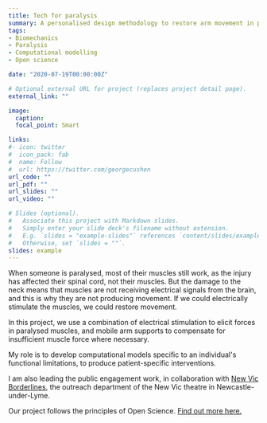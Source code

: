 ```yaml
---
title: Tech for paralysis
summary: A personalised design methodology to restore arm movement in people with high-level spinal cord injury.
tags:
- Biomechanics
- Paralysis
- Computational modelling
- Open science

date: "2020-07-19T00:00:00Z"

# Optional external URL for project (replaces project detail page).
external_link: ""

image:
  caption:
  focal_point: Smart

links:
#- icon: twitter
#  icon_pack: fab
#  name: Follow
#  url: https://twitter.com/georgecushen
url_code: ""
url_pdf: ""
url_slides: ""
url_video: ""

# Slides (optional).
#   Associate this project with Markdown slides.
#   Simply enter your slide deck's filename without extension.
#   E.g. `slides = "example-slides"` references `content/slides/example-slides.md`.
#   Otherwise, set `slides = ""`.
slides: example
---
```


When someone is paralysed, most of their muscles still work, as the injury has affected their spinal cord, not their muscles. But the damage to the neck means that muscles are not receiving electrical signals from the brain, and this is why they are not producing movement. If we could electrically stimulate the muscles, we could restore movement.

In this project, we use a combination of electrical stimulation to elicit forces in paralysed muscles, and mobile arm supports to compensate for insufficient muscle force where necessary.

My role is to develop computational models specific to an individual's functional limitations, to produce patient-specific interventions.

I am also leading the public engagement work, in collaboration with [New Vic Borderlines](https://www.newvictheatre.org.uk/education-and-community/borderlines/), the outreach department of the New Vic theatre in Newcastle-under-Lyme.

Our project follows the principles of Open Science. [Find out more here.](https://github.com/dblana/TechForParalysis/blob/master/README.md)
